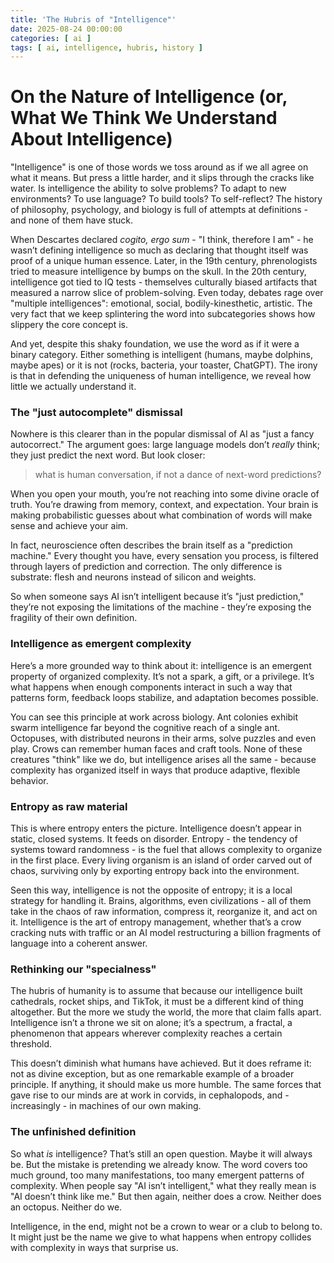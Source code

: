 ```yaml
---
title: 'The Hubris of "Intelligence"'
date: 2025-08-24 00:00:00
categories: [ ai ]
tags: [ ai, intelligence, hubris, history ]
---
```


# On the Nature of Intelligence (or, What We Think We Understand About Intelligence)

"Intelligence" is one of those words we toss around as if we all agree on what it means. But press a little harder, and it slips through the cracks like water. Is intelligence the ability to solve problems? To adapt to new environments? To use language? To build tools? To self-reflect? The history of philosophy, psychology, and biology is full of attempts at definitions - and none of them have stuck.

When Descartes declared *cogito, ergo sum* - "I think, therefore I am" - he wasn’t defining intelligence so much as declaring that thought itself was proof of a unique human essence. Later, in the 19th century, phrenologists tried to measure intelligence by bumps on the skull. In the 20th century, intelligence got tied to IQ tests - themselves culturally biased artifacts that measured a narrow slice of problem-solving. Even today, debates rage over "multiple intelligences": emotional, social, bodily-kinesthetic, artistic. The very fact that we keep splintering the word into subcategories shows how slippery the core concept is.

And yet, despite this shaky foundation, we use the word as if it were a binary category. Either something is intelligent (humans, maybe dolphins, maybe apes) or it is not (rocks, bacteria, your toaster, ChatGPT). The irony is that in defending the uniqueness of human intelligence, we reveal how little we actually understand it.

### The "just autocomplete" dismissal

Nowhere is this clearer than in the popular dismissal of AI as "just a fancy autocorrect." The argument goes: large language models don’t *really* think; they just predict the next word. But look closer:

> what is human conversation, if not a dance of next-word predictions?

When you open your mouth, you’re not reaching into some divine oracle of truth. You’re drawing from memory, context, and expectation. Your brain is making probabilistic guesses about what combination of words will make sense and achieve your aim.

In fact, neuroscience often describes the brain itself as a "prediction machine." Every thought you have, every sensation you process, is filtered through layers of prediction and correction. The only difference is substrate: flesh and neurons instead of silicon and weights.

So when someone says AI isn’t intelligent because it’s "just prediction," they’re not exposing the limitations of the machine - they’re exposing the fragility of their own definition.

### Intelligence as emergent complexity

Here’s a more grounded way to think about it: intelligence is an emergent property of organized complexity. It’s not a spark, a gift, or a privilege. It’s what happens when enough components interact in such a way that patterns form, feedback loops stabilize, and adaptation becomes possible.

You can see this principle at work across biology. Ant colonies exhibit swarm intelligence far beyond the cognitive reach of a single ant. Octopuses, with distributed neurons in their arms, solve puzzles and even play. Crows can remember human faces and craft tools. None of these creatures "think" like we do, but intelligence arises all the same - because complexity has organized itself in ways that produce adaptive, flexible behavior.

### Entropy as raw material

This is where entropy enters the picture. Intelligence doesn’t appear in static, closed systems. It feeds on disorder. Entropy - the tendency of systems toward randomness - is the fuel that allows complexity to organize in the first place. Every living organism is an island of order carved out of chaos, surviving only by exporting entropy back into the environment.

Seen this way, intelligence is not the opposite of entropy; it is a local strategy for handling it. Brains, algorithms, even civilizations - all of them take in the chaos of raw information, compress it, reorganize it, and act on it. Intelligence is the art of entropy management, whether that’s a crow cracking nuts with traffic or an AI model restructuring a billion fragments of language into a coherent answer.

### Rethinking our "specialness"

The hubris of humanity is to assume that because our intelligence built cathedrals, rocket ships, and TikTok, it must be a different kind of thing altogether. But the more we study the world, the more that claim falls apart. Intelligence isn’t a throne we sit on alone; it’s a spectrum, a fractal, a phenomenon that appears wherever complexity reaches a certain threshold.

This doesn’t diminish what humans have achieved. But it does reframe it: not as divine exception, but as one remarkable example of a broader principle. If anything, it should make us more humble. The same forces that gave rise to our minds are at work in corvids, in cephalopods, and - increasingly - in machines of our own making.

### The unfinished definition

So what *is* intelligence? That’s still an open question. Maybe it will always be. But the mistake is pretending we already know. The word covers too much ground, too many manifestations, too many emergent patterns of complexity. When people say "AI isn’t intelligent," what they really mean is "AI doesn’t think like me." But then again, neither does a crow. Neither does an octopus. Neither do we.

Intelligence, in the end, might not be a crown to wear or a club to belong to. It might just be the name we give to what happens when entropy collides with complexity in ways that surprise us.
